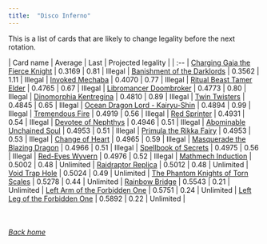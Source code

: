 ```yaml
---
title:  "Disco Inferno"
---
```


This is a list of cards that are likely to change legality before the next rotation.

| Card name | Average | Last | Projected legality |
| :-- |
[Charging Gaia the Fierce Knight](https://db.ygoprodeck.com/card/?search=Charging%20Gaia%20the%20Fierce%20Knight) | 0.3169 | 0.81 | Illegal |
[Banishment of the Darklords](https://db.ygoprodeck.com/card/?search=Banishment%20of%20the%20Darklords) | 0.3562 | 1.11 | Illegal |
[Invoked Mechaba](https://db.ygoprodeck.com/card/?search=Invoked%20Mechaba) | 0.4070 | 0.77 | Illegal |
[Ritual Beast Tamer Elder](https://db.ygoprodeck.com/card/?search=Ritual%20Beast%20Tamer%20Elder) | 0.4765 | 0.67 | Illegal |
[Libromancer Doombroker](https://db.ygoprodeck.com/card/?search=Libromancer%20Doombroker) | 0.4773 | 0.80 | Illegal |
[Dinomorphia Kentregina](https://db.ygoprodeck.com/card/?search=Dinomorphia%20Kentregina) | 0.4810 | 0.89 | Illegal |
[Twin Twisters](https://db.ygoprodeck.com/card/?search=Twin%20Twisters) | 0.4845 | 0.65 | Illegal |
[Ocean Dragon Lord - Kairyu-Shin](https://db.ygoprodeck.com/card/?search=Ocean%20Dragon%20Lord%20-%20Kairyu-Shin) | 0.4894 | 0.99 | Illegal |
[Tremendous Fire](https://db.ygoprodeck.com/card/?search=Tremendous%20Fire) | 0.4919 | 0.56 | Illegal |
[Red Sprinter](https://db.ygoprodeck.com/card/?search=Red%20Sprinter) | 0.4931 | 0.54 | Illegal |
[Devotee of Nephthys](https://db.ygoprodeck.com/card/?search=Devotee%20of%20Nephthys) | 0.4946 | 0.51 | Illegal |
[Abominable Unchained Soul](https://db.ygoprodeck.com/card/?search=Abominable%20Unchained%20Soul) | 0.4953 | 0.51 | Illegal |
[Primula the Rikka Fairy](https://db.ygoprodeck.com/card/?search=Primula%20the%20Rikka%20Fairy) | 0.4953 | 0.53 | Illegal |
[Change of Heart](https://db.ygoprodeck.com/card/?search=Change%20of%20Heart) | 0.4965 | 0.59 | Illegal |
[Masquerade the Blazing Dragon](https://db.ygoprodeck.com/card/?search=Masquerade%20the%20Blazing%20Dragon) | 0.4966 | 0.51 | Illegal |
[Spellbook of Secrets](https://db.ygoprodeck.com/card/?search=Spellbook%20of%20Secrets) | 0.4975 | 0.56 | Illegal |
[Red-Eyes Wyvern](https://db.ygoprodeck.com/card/?search=Red-Eyes%20Wyvern) | 0.4976 | 0.52 | Illegal |
[Mathmech Induction](https://db.ygoprodeck.com/card/?search=Mathmech%20Induction) | 0.5002 | 0.48 | Unlimited |
[Raidraptor Replica](https://db.ygoprodeck.com/card/?search=Raidraptor%20Replica) | 0.5012 | 0.48 | Unlimited |
[Void Trap Hole](https://db.ygoprodeck.com/card/?search=Void%20Trap%20Hole) | 0.5024 | 0.49 | Unlimited |
[The Phantom Knights of Torn Scales](https://db.ygoprodeck.com/card/?search=The%20Phantom%20Knights%20of%20Torn%20Scales) | 0.5278 | 0.44 | Unlimited |
[Rainbow Bridge](https://db.ygoprodeck.com/card/?search=Rainbow%20Bridge) | 0.5543 | 0.21 | Unlimited |
[Left Arm of the Forbidden One](https://db.ygoprodeck.com/card/?search=Left%20Arm%20of%20the%20Forbidden%20One) | 0.5751 | 0.24 | Unlimited |
[Left Leg of the Forbidden One](https://db.ygoprodeck.com/card/?search=Left%20Leg%20of%20the%20Forbidden%20One) | 0.5892 | 0.22 | Unlimited |

<br>

###### [Back home](index)